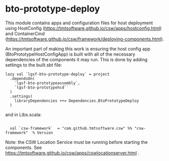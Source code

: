 # bto-prototype-deploy

This module contains apps and configuration files for host deployment using 
HostConfig (https://tmtsoftware.github.io/csw/apps/hostconfig.html) and 
ContainerCmd (https://tmtsoftware.github.io/csw/framework/deploying-components.html).

An important part of making this work is ensuring the host config app (BtoPrototypeHostConfigApp) is built
with all of the necessary dependencies of the components it may run.  This is done by adding settings to the
built.sbt file:

```
lazy val `lgsf-bto-prototype-deploy` = project
  .dependsOn(
    `lgsf-bto-prototypeassembly`,
    `lgsf-bto-prototypehcd``
  )
  .settings(
    libraryDependencies ++= Dependencies.BtoPrototypeDeploy
  )
```

and in Libs.scala:

```

  val `csw-framework`  = "com.github.tmtsoftware.csw" %% "csw-framework"  % Version

```

Note: the CSW Location Service must be running before starting the components.
See https://tmtsoftware.github.io/csw/apps/cswlocationserver.html .